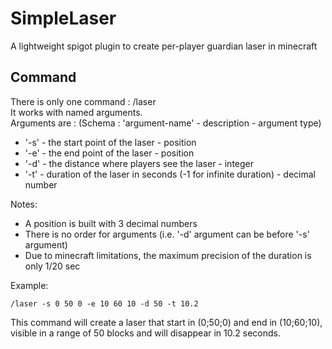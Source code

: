 # SimpleLaser

A lightweight spigot plugin to create per-player guardian laser in minecraft

## Command

There is only one command : /laser
<br>
It works with named arguments.
<br>
Arguments are : (Schema : 'argument-name' - description - argument type)

- '-s' - the start point of the laser - position
- '-e' - the end point of the laser - position
- '-d' - the distance where players see the laser - integer
- '-t' - duration of the laser in seconds (-1 for infinite duration) - decimal number

Notes:

- A position is built with 3 decimal numbers
- There is no order for arguments (i.e. '-d' argument can be before '-s' argument)
- Due to minecraft limitations, the maximum precision of the duration is only 1/20 sec

Example:

```
/laser -s 0 50 0 -e 10 60 10 -d 50 -t 10.2
```

This command will create a laser that start in (0;50;0) and end in (10;60;10), visible in a range of 50 blocks and will
disappear in 10.2 seconds.